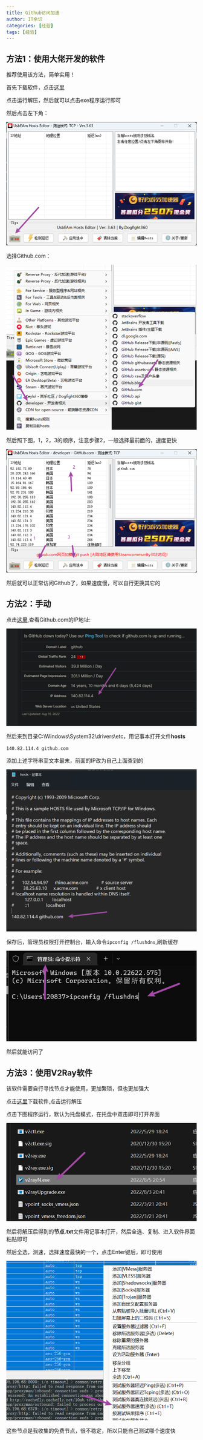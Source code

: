 ```yaml
---
title: Github访问加速
author: IT余识
categories: [经验]
tags: [经验]
---
```


## 方法1：使用大佬开发的软件

推荐使用该方法，简单实用！

首先下载软件，点击[这里](https://www.aliyundrive.com/s/mWZpdPT3vw8)

点击运行解压，然后就可以点击exe程序运行即可

然后点击左下角：

![软件使用教程](/assets/img/Github/1.png)

选择Github.com：

![软件使用教程](/assets/img/Github/2.png)

然后照下图，1，2，3的顺序，注意步骤2，一般选择最前面的，速度更快

![软件使用教程](/assets/img/Github/3.png)

然后就可以正常访问Github了，如果速度慢，可以自行更换其它的

## 方法2：手动

点击[这里](https://ipaddress.com/website/github.com),查看Github.com的IP地址:

![软件使用教程](/assets/img/Github/4.png)

然后来到目录C:\Windows\System32\drivers\etc，用记事本打开文件**hosts**

```
140.82.114.4 github.com
```

添加上述字符串至文本最末，前面的IP改为自己上面查到的

![软件使用教程](/assets/img/Github/5.png)

保存后，管理员权限打开控制台，输入命令`ipconfig /flushdns`,刷新缓存

![软件使用教程](/assets/img/Github/6.png)

然后就能访问了

## 方法3：使用V2Ray软件

该软件需要自行寻找节点才能使用，更加繁琐，但也更加强大

点击[这里](https://www.aliyundrive.com/s/i2hR6kR9CWX)下载软件,点击运行解压


点击下图程序运行，默认为托盘模式，在托盘中双击即可打开界面

![软件使用教程](/assets/img/Github/7.png)


然后将解压后得到的**节点.txt**文件用记事本打开，然后全选、复制、进入软件界面粘贴即可

然后全选，测速，选择速度最快的一个，点击Enter键后，即可使用

![软件使用教程](/assets/img/Github/8.png)

这些节点是我收集的免费节点，很不稳定，所以只能自己测试哪个速度快